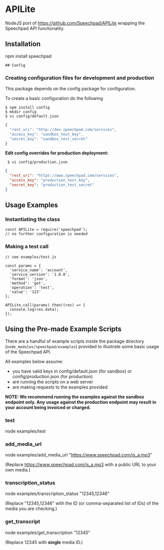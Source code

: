APILite
=======

NodeJS port of https://github.com/Speechpad/APILite wrapping the Speechpad API functionality.

## Installation

npm install speechpad

```shell
## Config
```

### Creating configuration files for development and production

This package depends on the config package for configuration.

To create a basic configuration do the following
```shell
$ npm install config
$ mkdir config
$ vi config/default.json
```
```js
{
  "rest_uri": "http://dev.speechpad.com/services",
  "access_key": "sandbox_test_key",
  "secret_key": "sandbox_test_secret"
}
```

**Edit config overrides for production deployment:**

```shell
 $ vi config/production.json
```

```json
{
  "rest_uri": "https://www.speechpad.com/services",
  "access_key": "production_test_key",
  "secret_key": "production_test_secret"
}
```

## Usage Examples

### Instantiating the class

	const APILite = require('speechpad');
	// no further configuration is needed

### Making a test call

	// see examples/test.js

	const params = {
	  'service_name': 'account',
	  'service_version': '1.0.0',
	  'format': 'json',
	  'method': 'get',
	  'operation': 'test',
	  'value': '123'
	};

	APILite.call(params).then((res) => {
	  console.log(res.data);
	});

## Using the Pre-made Example Scripts

There are a handful of example scripts inside the package directory (`node_modules/speechpad/examples`) provided to illustrate some basic usage of the Speechpad API.

All examples below assume:

 - you have valid keys in config/default.json (for sandbox) or config/production.json (for production)
 - are running the scripts on a web server
 - are making requests to the examples provided

**NOTE: We recommend running the examples against the sandbox endpoint only.  Any usage against the production endpoint may result in your account being invoiced or charged.**

### test

node examples/test

### add_media_url

node examples/add_media_url "https://www.speechpad.com/is_a.mp3"

(Replace https://www.speechpad.com/is_a.mp3 with a public URL to your own media.)

### transcription_status

node examples/transcription_status "12345,12346"

(Replace "12345,12346" with the ID (or comma-separated list of IDs) of the media you are checking.)

### get_transcript

node examples/get_transcription "12345"

(Replace 12345 with **single** media ID.)